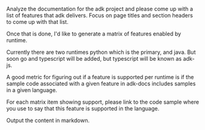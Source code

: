 Analyze the documentation for the adk project and please come up with a list of features that adk delivers. Focus on page titles and section headers to come up with that list.

Once that is done, I'd like to generate a matrix of features enabled by runtime.

Currently there are two runtimes python which is the primary, and java. But soon go and typescript will be added, but typescript will be known as adk-js.

A good metric for figuring out if a feature is supported per runtime is if the sample code associated with a given feature in adk-docs includes samples in a given language. 

For each matrix item showing support, please link to the code sample where you use to say that this feature is supported in the language.  

Output the content in markdown. 


